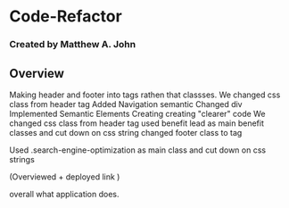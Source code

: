 # Code-Refactor

### Created by Matthew A. John

## Overview
Making header and footer into tags rathen that classses.
We changed css class from header tag
Added Navigation semantic
Changed div
Implemented Semantic Elements Creating creating "clearer" code
We changed css class from header tag
used benefit lead as main benefit classes and cut down on css string
changed footer class to tag



Used .search-engine-optimization as main class and cut down on css strings


(Overviewed + deployed link )

overall what application does.



